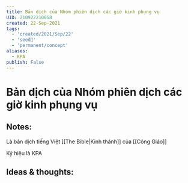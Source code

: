 ```yaml
---
title: Bản dịch của Nhóm phiên dịch các giờ kinh phụng vụ
UID: 210922210058
created: 22-Sep-2021
tags:
  - 'created/2021/Sep/22'
  - 'seed🥜'
  - 'permanent/concept'
aliases:
  - KPA
publish: False
---
```

# Bản dịch của Nhóm phiên dịch các giờ kinh phụng vụ

## Notes:
Là bản dịch tiếng Việt [[The Bible|Kinh thánh]] của [[Công Giáo]]

Ký hiệu là KPA

## Ideas & thoughts:
